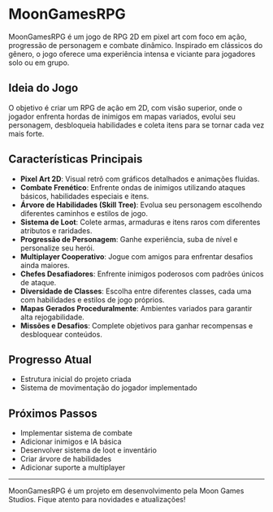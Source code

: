 # MoonGamesRPG

MoonGamesRPG é um jogo de RPG 2D em pixel art com foco em ação, progressão de personagem e combate dinâmico. Inspirado em clássicos do gênero, o jogo oferece uma experiência intensa e viciante para jogadores solo ou em grupo.

## Ideia do Jogo

O objetivo é criar um RPG de ação em 2D, com visão superior, onde o jogador enfrenta hordas de inimigos em mapas variados, evolui seu personagem, desbloqueia habilidades e coleta itens para se tornar cada vez mais forte.

## Características Principais

- **Pixel Art 2D**: Visual retrô com gráficos detalhados e animações fluidas.
- **Combate Frenético**: Enfrente ondas de inimigos utilizando ataques básicos, habilidades especiais e itens.
- **Árvore de Habilidades (Skill Tree)**: Evolua seu personagem escolhendo diferentes caminhos e estilos de jogo.
- **Sistema de Loot**: Colete armas, armaduras e itens raros com diferentes atributos e raridades.
- **Progressão de Personagem**: Ganhe experiência, suba de nível e personalize seu herói.
- **Multiplayer Cooperativo**: Jogue com amigos para enfrentar desafios ainda maiores.
- **Chefes Desafiadores**: Enfrente inimigos poderosos com padrões únicos de ataque.
- **Diversidade de Classes**: Escolha entre diferentes classes, cada uma com habilidades e estilos de jogo próprios.
- **Mapas Gerados Proceduralmente**: Ambientes variados para garantir alta rejogabilidade.
- **Missões e Desafios**: Complete objetivos para ganhar recompensas e desbloquear conteúdos.

## Progresso Atual

- Estrutura inicial do projeto criada
- Sistema de movimentação do jogador implementado

## Próximos Passos

- Implementar sistema de combate
- Adicionar inimigos e IA básica
- Desenvolver sistema de loot e inventário
- Criar árvore de habilidades
- Adicionar suporte a multiplayer

---

MoonGamesRPG é um projeto em desenvolvimento pela Moon Games Studios. Fique atento para novidades e atualizações!
